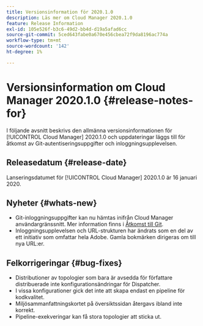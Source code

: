 ```yaml
---
title: Versionsinformation för 2020.1.0
description: Läs mer om Cloud Manager 2020.1.0
feature: Release Information
exl-id: 105e526f-b3c6-49d2-bb4d-d19a5afad6cc
source-git-commit: 5ced643fabe0a670e456cbea72f9da8196ac774a
workflow-type: tm+mt
source-wordcount: '142'
ht-degree: 1%

---
```


# Versionsinformation om Cloud Manager 2020.1.0 {#release-notes-for}

I följande avsnitt beskrivs den allmänna versionsinformationen för [!UICONTROL Cloud Manager] 2020.1.0 och uppdateringar läggs till för åtkomst av Git-autentiseringsuppgifter och inloggningsupplevelsen.

## Releasedatum {#release-date}

Lanseringsdatumet för [!UICONTROL Cloud Manager] 2020.1.0 är 16 januari 2020.

## Nyheter {#whats-new}

* Git-inloggningsuppgifter kan nu hämtas inifrån Cloud Manager användargränssnitt. Mer information finns i [Åtkomst till Git](/help/managing-code/managing-repositories.md).
* Inloggningsupplevelsen och URL-strukturen har ändrats som en del av ett initiativ som omfattar hela Adobe. Gamla bokmärken dirigeras om till nya URL:er.


## Felkorrigeringar {#bug-fixes}

* Distributioner av topologier som bara är avsedda för författare distribuerade inte konfigurationsändringar för Dispatcher.
* I vissa konfigurationer gick det inte att skapa endast en pipeline för kodkvalitet.
* Miljösammanfattningskortet på översiktssidan återgavs ibland inte korrekt.
* Pipeline-exekveringar kan få stora topologier att sticka ut.
